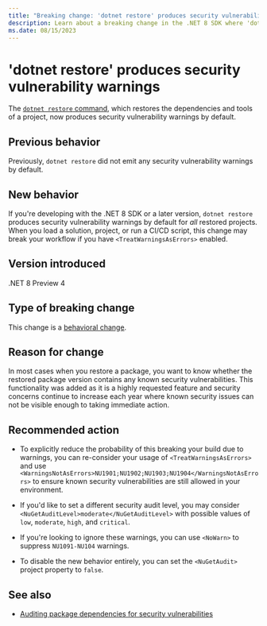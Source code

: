 ```yaml
---
title: "Breaking change: 'dotnet restore' produces security vulnerability warnings"
description: Learn about a breaking change in the .NET 8 SDK where 'dotnet restore' produces security vulnerability warnings by default.
ms.date: 08/15/2023
---
```

# 'dotnet restore' produces security vulnerability warnings

The [`dotnet restore` command](../../../tools/dotnet-restore.md), which restores the dependencies and tools of a project, now produces security vulnerability warnings by default.

## Previous behavior

Previously, `dotnet restore` did not emit any security vulnerability warnings by default.

## New behavior

If you're developing with the .NET 8 SDK or a later version, `dotnet restore` produces security vulnerability warnings by default for *all* restored projects. When you load a solution, project, or run a CI/CD script, this change may break your workflow if you have `<TreatWarningsAsErrors>` enabled.

## Version introduced

.NET 8 Preview 4

## Type of breaking change

This change is a [behavioral change](../../categories.md#behavioral-change).

## Reason for change

In most cases when you restore a package, you want to know whether the restored package version contains any known security vulnerabilities. This functionality was added as it is a highly requested feature and security concerns continue to increase each year where known security issues can not be visible enough to taking immediate action.

## Recommended action

- To explicitly reduce the probability of this breaking your build due to warnings, you can re-consider your usage of `<TreatWarningsAsErrors>` and use `<WarningsNotAsErrors>NU1901;NU1902;NU1903;NU1904</WarningsNotAsErrors>` to ensure known security vulnerabilities are still allowed in your environment.

- If you'd like to set a different security audit level, you may consider `<NuGetAuditLevel>moderate</NuGetAuditLevel>` with possible values of `low`, `moderate`, `high`, and `critical`.

- If you're looking to ignore these warnings, you can use `<NoWarn>` to suppress `NU1091-NU104` warnings.

- To disable the new behavior entirely, you can set the `<NuGetAudit>` project property to `false`.

## See also

- [Auditing package dependencies for security vulnerabilities](https://learn.microsoft.com/nuget/concepts/auditing-packages)
